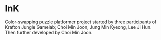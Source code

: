 # InK
Color-swapping puzzle platformer project started by three participants of Krafton Jungle Gamelab; Choi Min Joon, Jung Min Kyeong, Lee Ji Hun. Then further developed by Choi Min Joon.
